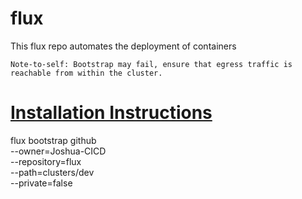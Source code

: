 # flux
This flux repo automates the deployment of containers

```text
Note-to-self: Bootstrap may fail, ensure that egress traffic is reachable from within the cluster.
```

# [Installation Instructions](https://fluxcd.io/flux/installation/#github-and-github-enterprise)

flux bootstrap github \
  --owner=Joshua-CICD \
  --repository=flux \
  --path=clusters/dev \
  --private=false 
